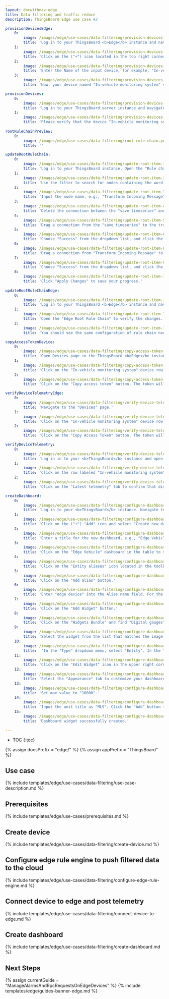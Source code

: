 ```yaml
---
layout: docwithnav-edge
title: Data filtering and traffic reduce
description: ThingsBoard Edge use case #2

provisionDevicesEdge:
    0:
        image: /images/edge/use-cases/data-filtering/provision-devices-item-1.png
        title: 'Log in to your ThingsBoard <b>Edge</b> instance and navigate to the "Devices" page.'
    1:
        image: /images/edge/use-cases/data-filtering/provision-devices-item-2.png 
        title: 'Click on the ("+") icon located in the top right corner. Then, click "Add new device" button.'
    2:
        image: /images/edge/use-cases/data-filtering/provision-devices-item-3.png
        title: 'Enter the Name of the input device, for example, "In-vehicle monitoring system", then click "Add" button.'
    3:
        image: /images/edge/use-cases/data-filtering/provision-devices-item-4.png
        title: 'Now, your device named "In-vehicle monitoring system" should appear in the devices table.'

provisionDevices:    
    0:
        image: /images/edge/use-cases/data-filtering/provision-devices-item-5.png
        title: 'Log in to your ThingsBoard server instance and navigate to the "Devices" page.'
    1:
        image: /images/edge/use-cases/data-filtering/provision-devices-item-6.png
        title: 'Please verify that the device "In-vehicle monitoring system" is listed in the devices list.'
        
rootRuleChainPreview:
    0:
        image: /images/edge/use-cases/data-filtering/root-rule-chain.png
        title: ''

updateRootRuleChain:
    0:
        image: /images/edge/use-cases/data-filtering/update-root-item-1.png
        title: 'Log in to your ThingsBoard instance. Open the "Rule chain templates" page. Navigate to "Edge management" and select "Rule chain templates". Finally, click on "Edge Root Rule Chain".'
    1:
        image: /images/edge/use-cases/data-filtering/update-root-item-2.png
        title: 'Use the filter to search for nodes containing the word "script". Drag the Script node (Transformation) to the rule chain.'
    2:
        image: /images/edge/use-cases/data-filtering/update-root-item-3.png
        title: 'Input the node name, e.g., "Transform Incoming Message" and add the JavaScript code (please copy and paste it from the snippet above) to send further only "distance" readings.'
    3:
        image: /images/edge/use-cases/data-filtering/update-root-item-4.png
        title: 'Delete the connection between the "save timeseries" and "push to cloud" nodes. Select the connection path, then click on the ("X") icon to delete it.'
    4:
        image: /images/edge/use-cases/data-filtering/update-root-item-5.png
        title: 'Drag a connection from the "save timeseries" to the transformation script node.'
    5:
        image: /images/edge/use-cases/data-filtering/update-root-item-6.png
        title: 'Choose "Success" from the dropdown list, and click the "Add" button.'
    6:
        image: /images/edge/use-cases/data-filtering/update-root-item-8.png
        title: 'Drag a connection from "Transform Incoming Message" to the "push to cloud" node.'
    7:
        image: /images/edge/use-cases/data-filtering/update-root-item-9.png
        title: 'Choose "Success" from the dropdown list, and click the "Add" button.'
    8:
        image: /images/edge/use-cases/data-filtering/update-root-item-10.png
        title: 'Click "Apply Changes" to save your progress.'
        
updateRootRuleChainEdge:
    0:
        image: /images/edge/use-cases/data-filtering/update-root-item-11.png
        title: 'Log in to your ThingsBoard <b>Edge</b> instance and navigate to the "Rule chains" page.'
    1:
        image: /images/edge/use-cases/data-filtering/update-root-item-12.png
        title: 'Open the "Edge Root Rule Chain" to verify the changes.'
    2:
        image: /images/edge/use-cases/data-filtering/update-root-item-13.png
        title: 'You should see the same configuration of rule chain nodes as on the cloud.'

copyAccessTokenDevice:
    0:
        image: /images/edge/use-cases/data-filtering/copy-access-token-item-1.png
        title: 'Open Devices page in the ThingsBoard <b>Edge</b> instance.'
    1:
        image: /images/edge/use-cases/data-filtering/copy-access-token-item-2.png
        title: 'Click on the "In-vehicle monitoring system" device row in the table to open device details.'
    2:
        image: /images/edge/use-cases/data-filtering/copy-access-token-item-3.png
        title: 'Click on the "Copy access token" button. The token will be copied to your clipboard.'

verifyDeviceTelemetryEdge:
    0:
        image: /images/edge/use-cases/data-filtering/verify-device-telemetry-item-1.png
        title: 'Navigate to the "Devices" page.' 
    1:
        image: /images/edge/use-cases/data-filtering/verify-device-telemetry-item-2.png
        title: 'Click on the "In-vehicle monitoring system" device row in the table to open the device details.'
    2:
        image: /images/edge/use-cases/data-filtering/verify-device-telemetry-item-3.png
        title: 'Click on the "Copy Access Token" button. The token will be copied to your clipboard.'

verifyDeviceTelemetry:
    0:
        image: /images/edge/use-cases/data-filtering/verify-device-telemetry-item-4.png
        title: 'Log in in to your <b>ThingsBoard</b> instance and open "Devices" page.'
    1:
        image: /images/edge/use-cases/data-filtering/verify-device-telemetry-item-5.png
        title: 'Click on the row labeled "In-vehicle monitoring system" in the table to view its details.'
    2:
        image: /images/edge/use-cases/data-filtering/verify-device-telemetry-item-6.png
        title: 'Click on the "Latest telemetry" tab to confirm that distance readings are successfully being pushed from the edge to the cloud.'

createDashboard:
    0:
        image: /images/edge/use-cases/data-filtering/configure-dashboards-item-1.png
        title: 'Log in to your <b>ThingsBoard</b> instance. Navigate to the "Dashboards" page.'
    1:
        image: /images/edge/use-cases/data-filtering/configure-dashboards-item-2.png
        title: 'Click on the ("+") "Add" icon and select "Create new dashboard".'
    2:
        image: /images/edge/use-cases/data-filtering/configure-dashboards-item-3.png
        title: 'Enter a title for the new dashboard, e.g., "Edge Vehicle". Click on the "Add" button to create the dashboard.'
    3:
        image: /images/edge/use-cases/data-filtering/configure-dashboards-item-4.png
        title: 'Click on the "Edge Vehicle" dashboard in the table to start editing it.'
    4:
        image: /images/edge/use-cases/data-filtering/configure-dashboards-item-5.png
        title: 'Click on the "Entity aliases" icon located in the toolbar at the top right to open the "Entity aliases" menu.'
    5:
        image: /images/edge/use-cases/data-filtering/configure-dashboards-item-6.png
        title: 'Click on the "Add alias" button.'
    6:
        image: /images/edge/use-cases/data-filtering/configure-dashboards-item-7.png
        title: 'Enter "edge device" into the Alias name field. For the Filter type, select "Single entity". In the Type field, choose "Device". Then, in the Device field, select "In-vehicle monitoring system". Finally, click the "Save" button.'
    7:
        image: /images/edge/use-cases/data-filtering/configure-dashboards-item-8.png
        title: 'Click on the "Add Widget" button.'
    8:
        image: /images/edge/use-cases/data-filtering/configure-dashboards-item-9.png
        title: 'Click on the "Widgets Bundle" and find "Digital gauges". Click on it to open the widget list group.'
    9:
        image: /images/edge/use-cases/data-filtering/configure-dashboards-item-10.png
        title: 'Select the widget from the list that matches the image provided in the guide, then click on it to start adding a data source.'
    10:
        image: /images/edge/use-cases/data-filtering/configure-dashboards-item-11.png
        title:  'In the "Type" dropdown menu, select "Entity". In the "Entity Alias" dropdown menu, select "edge device". In the "Data Key" field, select "distance". Then click the "Add" button to apply changes.'
    11:
        image: /images/edge/use-cases/data-filtering/configure-dashboards-item-12.png
        title: 'Click on the "Edit Widget" icon in the upper right corner of the widget to add style.'
    12:
        image: /images/edge/use-cases/data-filtering/configure-dashboards-item-13.png
        title: 'Select the "Appearance" tab to customize your dashboard widget.'
    13:
        image: /images/edge/use-cases/data-filtering/configure-dashboards-item-14.png
        title: 'Set max value to "10000".'
    14:
        image: /images/edge/use-cases/data-filtering/configure-dashboards-item-15.png
        title: 'Input the unit title as "MLS". Click the "Add" button to apply changes.'
    15:
        image: /images/edge/use-cases/data-filtering/configure-dashboards-item-16.png
        title: 'Dashboard widget successfully created.'

---
```

* TOC
{:toc}

{% assign docsPrefix = "edge/" %}
{% assign appPrefix = "ThingsBoard" %}

## Use case

{% include templates/edge/use-cases/data-filtering/use-case-description.md %}

## Prerequisites

{% include templates/edge/use-cases/prerequisites.md %}

## Create device

{% include templates/edge/use-cases/data-filtering/create-device.md %}

## Configure edge rule engine to push filtered data to the cloud

{% include templates/edge/use-cases/data-filtering/configure-edge-rule-engine.md %}

## Connect device to edge and post telemetry

{% include templates/edge/use-cases/data-filtering/connect-device-to-edge.md %}

## Create dashboard

{% include templates/edge/use-cases/data-filtering/create-dashboard.md %}

## Next Steps

{% assign currentGuide = "ManageAlarmsAndRpcRequestsOnEdgeDevices" %}
{% include templates/edge/guides-banner-edge.md %}
